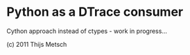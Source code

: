
Python as a DTrace consumer
===========================

Cython approach instead of ctypes - work in progress...

(c) 2011 Thijs Metsch
